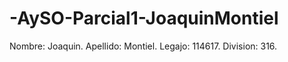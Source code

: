# -AySO-Parcial1-JoaquinMontiel

Nombre: Joaquin.
Apellido: Montiel.
Legajo: 114617.
Division: 316.
